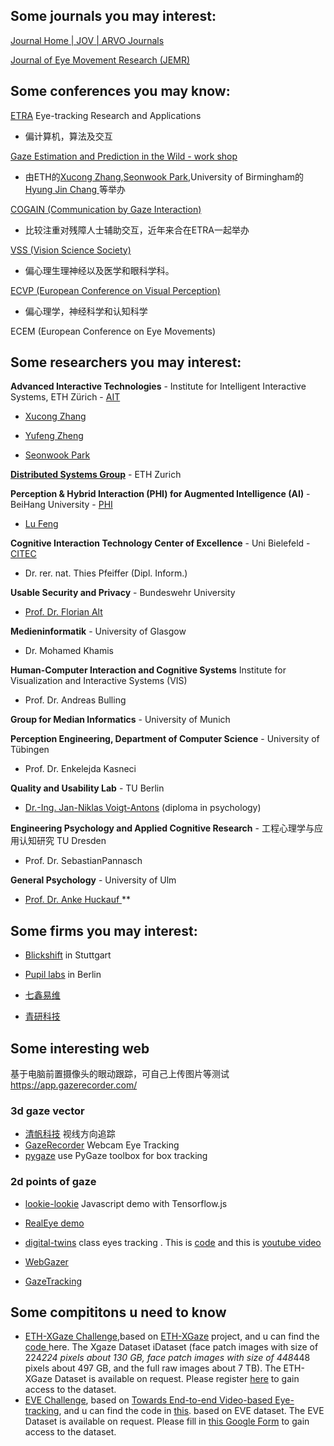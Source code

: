 <!--
 * @Description: 
 * @Author: RichardoMu
 * @Date: 2021-05-12 18:43:17
 * @LastEditTime: 2021-05-13 15:19:29
 * @LastEditors: RichardoMu
-->
## Some journals you may interest:  
[Journal Home | JOV | ARVO Journals ](https://jov.arvojournals.org/)

[Journal of Eye Movement Research (JEMR)](https://bop.unibe.ch/jemr)

## Some conferences you may know:
[ETRA](http://etra.acm.org/2021/index.html) Eye-tracking Research and Applications

* 偏计算机，算法及交互 

[Gaze Estimation and Prediction in the Wild - work shop](https://gazeworkshop.github.io/2021/)
* 由ETH的[Xucong Zhang](https://ait.ethz.ch/people/zhang/),[Seonwook Park](https://ait.ethz.ch/people/spark/),University of Birmingham的[Hyung Jin Chang ](https://hyungjinchang.wordpress.com/)等举办

[COGAIN (Communication by Gaze Interaction)](https://www.cogain.org/)

* 比较注重对残障人士辅助交互，近年来合在ETRA一起举办

[VSS (Vision Science Society)](https://www.visionsciences.org/)

* 偏心理生理神经以及医学和眼科学科。

[ECVP (European Conference on Visual Perception) ](http://ecvp.org/)

* 偏心理学，神经科学和认知科学

ECEM (European Conference on Eye Movements)

## Some researchers you may interest:
**Advanced Interactive Technologies** - Institute for Intelligent Interactive Systems, ETH Zürich - [AIT](https://ait.ethz.ch/index.php)

* [Xucong Zhang](https://ait.ethz.ch/people/zhang/)

* [Yufeng Zheng](https://ait.ethz.ch/people/zhengyuf/)

* [Seonwook Park](https://ait.ethz.ch/people/spark/)

[**Distributed Systems Group**](http://www.vs.inf.ethz.ch/) - ETH Zurich 


**Perception & Hybrid Interaction (PHI) for Augmented Intelligence (AI)** - BeiHang University - [PHI](http://phi-ai.org/default.htm)

* [Lu Feng](http://phi-ai.org/members/default.htm)

**Cognitive Interaction Technology Center of Excellence** - Uni Bielefeld - [CITEC ](https://www.cit-ec.de/en)

* Dr. rer. nat. Thies Pfeiffer (Dipl. Inform.) 

**Usable Security and Privacy** - Bundeswehr University 

* [Prof. Dr. Florian Alt ](http://www.florian-alt.org/academic/)

**Medieninformatik** - University of Glasgow 

* Dr. Mohamed Khamis 

**Human-Computer Interaction and Cognitive Systems** Institute for Visualization and Interactive 
Systems (VIS) 

* Prof. Dr. Andreas Bulling 

**Group for Median Informatics** - University of Munich 

**Perception Engineering, Department of Computer Science** - University of Tübingen 

* Prof. Dr. Enkelejda Kasneci 

**Quality and Usability Lab** - TU Berlin 

* [Dr.-Ing. Jan-Niklas Voigt-Antons](https://www.qu.tu-berlin.de/menue/team/senior_researchers/antons_jan_niklas/) (diploma in psychology) 

**Engineering Psychology and Applied Cognitive Research** - 工程心理学与应用认知研究 TU Dresden 

* Prof. Dr. SebastianPannasch 

**General Psychology** - University of Ulm 

* [Prof. Dr. Anke Huckauf ](https://www.uni-ulm.de/in/psy-allg/team/anke-huckauf/)
** 

## Some firms you may interest:  

* [Blickshift](https://www.blickshift.com/) in Stuttgart 

* [Pupil labs](https://pupil-labs.com/) in Berlin 

* [七鑫易维 ](https://www.7invensun.com/)

* [青研科技](http://www.qingtech.com.cn/jj/index_14.aspx)

## Some interesting web  

基于电脑前置摄像头的眼动跟踪，可自己上传图片等测试  https://app.gazerecorder.com/
### 3d gaze vector

* [清帆科技](https://www.qingfan.com/resources) 视线方向追踪
* [GazeRecorder](https://gazerecorder.com/download-gazerecorder/) Webcam Eye Tracking
* [pygaze](http://www.pygaze.org/) use PyGaze toolbox for box tracking 

### 2d points of gaze 
* [lookie-lookie](https://cpury.github.io/lookie-lookie/) Javascript demo with Tensorflow.js

* [RealEye demo](https://www.realeye.io/test/172d467f-b8bf-45e4-b11a-d2f24f788d12/run)
* [digital-twins](https://www.edusense.io/digital-twins) class eyes tracking . This is [code](https://github.com/edusense/ClassroomDigitialTwins) and this is [youtube video](https://www.youtube.com/watch?v=N2nW7sHL2Ng)
* [WebGazer](https://github.com/brownhci/WebGazer)
* [GazeTracking](https://github.com/antoinelame/GazeTracking)

## Some compititons u need to know
* [ETH-XGaze Challenge](https://competitions.codalab.org/competitions/28930),based on [ETH-XGaze](https://ait.ethz.ch/projects/2020/ETH-XGaze/) project, and u can find the [code ](https://github.com/xucong-zhang/ETH-XGaze) here. The Xgaze Dataset iDataset (face patch images with size of 224*224 pixels about 130 GB, face patch images with size of 448*448 pixels about 497 GB, and the full raw images about 7 TB). The ETH-XGaze Dataset is available on request. Please register [here](https://docs.google.com/forms/d/e/1FAIpQLScaGNYTVI7-h8ZHu9y_kQzhC1Ab4fo4fXtRDMNZ5y2wpLx3MA/viewform?usp=sf_link) to gain access to the dataset.
* [EVE Challenge](https://competitions.codalab.org/competitions/28954), based on [Towards End-to-end Video-based Eye-tracking](https://ait.ethz.ch/projects/2020/EVE/), and u can find the code in [this](https://github.com/swook/EVE/). based on EVE dataset. The EVE Dataset is available on request. Please fill in [this Google Form](https://docs.google.com/forms/d/e/1FAIpQLSfZtMVpNbWV9yHX5toXVzVpDpOENy-SB7XfMIx5V6u7sITuNg/viewform?usp=sf_link) to gain access to the dataset.